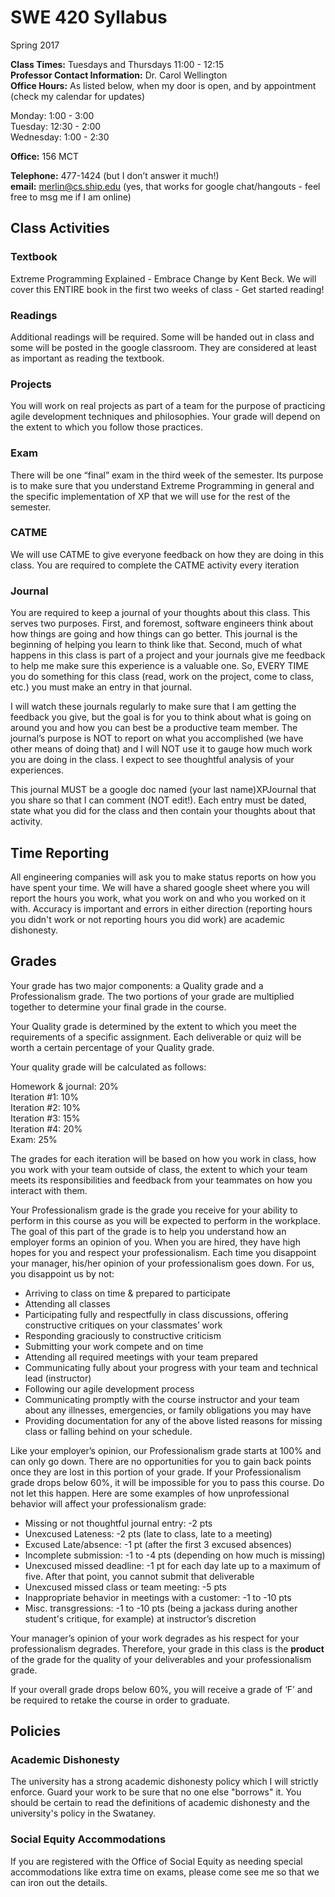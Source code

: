 SWE 420 Syllabus
====
Spring 2017

**Class Times:** Tuesdays and Thursdays 11:00 - 12:15 <br>
**Professor Contact Information:** Dr. Carol Wellington <br>
**Office Hours:** As listed below, when my door is open, and by appointment  (check my calendar for updates)

Monday: 1:00 - 3:00 <br>
Tuesday: 12:30 - 2:00 <br>
Wednesday: 1:00 - 2:30 <br>
	

**Office:** 156 MCT

**Telephone:** 477-1424 (but I don’t answer it much!) <br>
**email:** merlin@cs.ship.edu (yes, that works for google chat/hangouts - feel free to msg me if I am online)

## Class Activities
### Textbook 
Extreme Programming Explained - Embrace Change by Kent Beck. We will cover this ENTIRE book in the first two weeks of class - Get started reading!

### Readings 
Additional readings will be required. Some will be handed out in class and some will be posted in the google classroom.  They are considered at least as important as reading the textbook.

### Projects
You will work on real projects as part of a team for the purpose of practicing agile development techniques and philosophies.  Your grade will depend on the extent to which you follow those practices.

### Exam
There will be one “final” exam in the third week of the semester.  Its purpose is to make sure that you understand Extreme Programming in general and the specific implementation of XP that we will use for the rest of the semester.  

### CATME

We will use CATME to give everyone feedback on how they are doing in this class.  You are required to complete the CATME activity every iteration

### Journal
You are required to keep a journal of your thoughts about this class.  This serves two purposes.  First, and foremost, software engineers think about how things are going and how things can go better.  This journal is the beginning of helping you learn to think like that.  Second, much of what happens in this class is part of a project and your journals give me feedback to help me make sure this experience is a valuable one.  So, EVERY TIME you do something for this class (read, work on the project, come to class, etc.) you must make an entry in that journal.  

I will watch these journals regularly to make sure that I am getting the feedback you give, but the goal is for you to think about what is going on around you and how you can best be a productive team member.  The journal’s purpose is NOT to report on what you accomplished (we have other means of doing that) and I will NOT use it to gauge how much work you are doing in the class.  I expect to see thoughtful analysis of your experiences.

This journal MUST be a google doc named (your last name)XPJournal that you share so that I can comment (NOT edit!). Each entry must be dated, state what you did for the class and then contain your thoughts about that activity.  

## Time Reporting
All engineering companies will ask you to make status reports on how you have spent your time.  We will have a shared google sheet where you will report the hours you work, what you work on and who you worked on it with.  Accuracy is important and errors in either direction (reporting hours you didn't work or not reporting hours you did work) are academic dishonesty.

## Grades
Your grade has two major components: a Quality grade and a Professionalism grade. The two portions of your grade are multiplied together to determine your final grade in the course.

Your Quality grade is determined by the extent to which you meet the requirements of a specific assignment. Each deliverable or quiz will be worth a certain percentage of your Quality grade. 

Your quality grade will be calculated as follows:

Homework & journal: 20% <br>
Iteration #1: 10%<br>
Iteration #2: 10%<br>
Iteration #3: 15%<br>
Iteration #4: 20%<br>
Exam:  25%

The grades for each iteration will be based on how you work in class, how you work with your team outside of class, the extent to which your team meets its responsibilities and feedback from your teammates on how you interact with them.

Your Professionalism grade is the grade you receive for your ability to perform in this course as you will be expected to perform in the workplace.   The goal of this part of the grade is to help you understand how an employer forms an opinion of you.  When you are hired, they have high hopes for you and respect your professionalism.  Each time you disappoint your manager, his/her opinion of your professionalism goes down.  For us, you disappoint us by not:

* Arriving to class on time & prepared to participate
* Attending all classes
* Participating fully and respectfully in class discussions, offering constructive critiques on your classmates’ work
* Responding graciously to constructive criticism
* Submitting your work compete and on time
* Attending all required meetings with your team prepared
* Communicating fully about your progress with your team and technical lead (instructor)
* Following our agile development process
* Communicating promptly with the course instructor and your team about any illnesses, emergencies, or family obligations you may have
* Providing documentation for any of the above listed reasons for missing class or falling behind on your schedule.

Like your employer’s opinion, our Professionalism grade starts at 100% and can only go down. There are no opportunities for you to gain back points once they are lost in this portion of your grade. If your Professionalism grade drops below 60%, it will be impossible for you to pass this course. Do not let this happen.  Here are some examples of how unprofessional behavior will affect your professionalism grade:

* Missing or not thoughtful journal entry:  -2 pts
* Unexcused Lateness: -2 pts (late to class, late to a meeting)
* Excused Late/absence: -1 pt (after the first 3 excused absences)
* Incomplete submission: -1 to -4 pts (depending on how much is missing)
* Unexcused missed deadline: -1 pt for each day late up to a maximum of five.  After that point, you cannot submit that deliverable
* Unexcused missed class or team meeting: -5 pts
* Inappropriate behavior in meetings with a customer:  -1 to -10 pts
* Misc. transgressions: -1 to -10 pts (being a jackass during another student's critique, for example) at instructor’s discretion

Your manager’s opinion of your work degrades as his respect for your professionalism degrades.  Therefore, your grade in this class is the **product** of the grade for the quality of your deliverables and your professionalism grade.


If your overall grade drops below 60%, you will receive a grade of ‘F’ and be required to retake the course in order to graduate.

## Policies
### Academic Dishonesty
The university has a strong academic dishonesty policy which I will strictly enforce. Guard your work to be sure that no one else "borrows" it. You should be certain to read the definitions of academic dishonesty and the university's policy in the Swataney.
### Social Equity Accommodations
If you are registered with the Office of Social Equity as needing special accommodations like extra time on exams, please come see me so that we can iron out the details.

